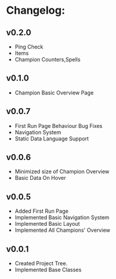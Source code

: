 # Changelog:

## v0.2.0
* Ping Check
* Items
* Champion Counters,Spells

## v0.1.0
* Champion Basic Overview Page

## v0.0.7
* First Run Page Behaviour Bug Fixes
* Navigation System
* Static Data Language Support

## v0.0.6
* Minimized size of Champion Overview
* Basic Data On Hover

## v0.0.5
* Added First Run Page
* Implemented Basic Navigation System
* Implemented Basic Layout
* Implemented All Champions' Overview

## v0.0.1
* Created Project Tree.
* Implemented Base Classes
